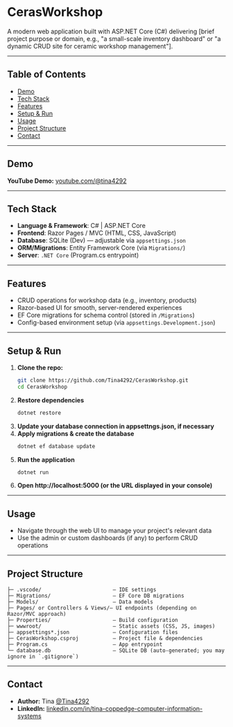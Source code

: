 # CerasWorkshop

A modern web application built with ASP.NET Core (C#) delivering [brief project purpose or domain, e.g., "a small-scale inventory dashboard" or "a dynamic CRUD site for ceramic workshop management"].

---

##  Table of Contents

- [Demo](#demo)
- [Tech Stack](#tech-stack)
- [Features](#features)
- [Setup & Run](#setup--run)
- [Usage](#usage)
- [Project Structure](#project-structure)
- [Contact](#contact)

---

##  Demo

**YouTube Demo:** [youtube.com/@tina4292](https://youtu.be/7e3HA0JXE4Y)

---

##  Tech Stack

- **Language & Framework**: C# | ASP.NET Core  
- **Frontend**: Razor Pages / MVC (HTML, CSS, JavaScript)  
- **Database**: SQLite (Dev) — adjustable via `appsettings.json`  
- **ORM/Migrations**: Entity Framework Core (via `Migrations/`)  
- **Server**: `.NET Core` (Program.cs entrypoint)

---

##  Features

- CRUD operations for workshop data (e.g., inventory, products)  
- Razor-based UI for smooth, server-rendered experiences  
- EF Core migrations for schema control (stored in `/Migrations`)  
- Config-based environment setup (via `appsettings.Development.json`)

---

##  Setup & Run

1. **Clone the repo:**
   ```bash
   git clone https://github.com/Tina4292/CerasWorkshop.git
   cd CerasWorkshop
2. **Restore dependencies**
   ```bash
   dotnet restore
4. **Update your database connection in appsettngs.json, if necessary**
5. **Apply migrations & create the database**
   ```bash
   dotnet ef database update
7. **Run the application**
   ```bash
   dotnet run
8. **Open http://localhost:5000 (or the URL displayed in your console)**

---

## Usage

- Navigate through the web UI to manage your project's relevant data
- Use the admin or custom dashboards (if any) to perform CRUD operations

---

## Project Structure
```pgsql
├─ .vscode/                       – IDE settings
├─ Migrations/                    – EF Core DB migrations
├─ Models/                        – Data models
├─ Pages/ or Controllers & Views/– UI endpoints (depending on Razor/MVC approach)
├─ Properties/                    – Build configuration 
├─ wwwroot/                       – Static assets (CSS, JS, images)
├─ appsettings*.json              – Configuration files
├─ CerasWorkshop.csproj           – Project file & dependencies
├─ Program.cs                     – App entrypoint
└─ database.db                    – SQLite DB (auto-generated; you may ignore in `.gitignore`)
```
---

## Contact

- **Author:** Tina [@Tina4292](https://github.com/Tina4292)
- **LinkedIn:** [linkedin.com/in/tina-coppedge-computer-information-systems](https://www.linkedin.com/in/tina-coppedge-computer-information-systems/)

